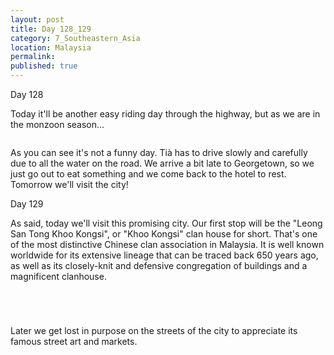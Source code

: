 ```yaml
---
layout: post
title: Day 128_129
category: 7_Southeastern_Asia
location: Malaysia
permalink: 
published: true
---
```


Day 128

Today it'll be another easy riding day through the highway, but as we are in the monzoon season...

<p><a
href="https://lh3.googleusercontent.com/eiW_fvE-dy1p4lTV0nO6o81e8WKmof_sBoeZyntLCPLhAP8RAkdg0Ro1bnGA5RiuTLyi8BN4R84E9GrdiEXXof8hFydKC6OD2Ch0SbVdZ7jNcCWij328KGkw_B4wem5nK85GFzTNQ8hl1ffj17N3yMRXCrbtE-wBIYUsysqoghW8dhNvtv-Y1a0iTlVnwsGWUcGVpHiRziTKmfs8Hqo_xIUIimRcnK5zPu9JmI_YgY0OfjO-hWhrIFnETuDGZrZujpX3bNf_vfWpBQUQGllTpqAeBQuSUpHJqYmgpI-M17ijZJOE-TruPa72zEtnh3_zJ19j5A2J8AcUvY_6PyxSFwj-pBMEnotSoNTAPE7zGxcLvRgcZKXrOQ7vNZxzcZzTakSlLgWhZx1yYPRKhx-zF54cO7v1yCme6xrg4U7alnS1QbnwaLuUynJ5c5Mn1jdWe3Pmbhv6Tw6hZT5BDgQYL_rqaEtZ0bmn9RSAmU-1YKSc-b7mzuMTqkrs6xiqel2HeaCTaNvGouQxCzPRRpYtoG7wX8MLdD5_HmuksiKegOkUr2V-VdBtieOmK6MWszlBu5ITg9xMXUGOl-LbRisUVE4BsvJG9Ms6KWKhNIYVpvBN6pDF_S2kANuzK27NXp7w0PNFpdYr4R-yIbsZX7hae3TEl6HmAtZra4MQK4ciNwV8QyhzHMMGnukzZ-ivAbTHk2GtYvjr7hhhMqe1A7Y=w836-h627-no"><img 
src="https://lh3.googleusercontent.com/eiW_fvE-dy1p4lTV0nO6o81e8WKmof_sBoeZyntLCPLhAP8RAkdg0Ro1bnGA5RiuTLyi8BN4R84E9GrdiEXXof8hFydKC6OD2Ch0SbVdZ7jNcCWij328KGkw_B4wem5nK85GFzTNQ8hl1ffj17N3yMRXCrbtE-wBIYUsysqoghW8dhNvtv-Y1a0iTlVnwsGWUcGVpHiRziTKmfs8Hqo_xIUIimRcnK5zPu9JmI_YgY0OfjO-hWhrIFnETuDGZrZujpX3bNf_vfWpBQUQGllTpqAeBQuSUpHJqYmgpI-M17ijZJOE-TruPa72zEtnh3_zJ19j5A2J8AcUvY_6PyxSFwj-pBMEnotSoNTAPE7zGxcLvRgcZKXrOQ7vNZxzcZzTakSlLgWhZx1yYPRKhx-zF54cO7v1yCme6xrg4U7alnS1QbnwaLuUynJ5c5Mn1jdWe3Pmbhv6Tw6hZT5BDgQYL_rqaEtZ0bmn9RSAmU-1YKSc-b7mzuMTqkrs6xiqel2HeaCTaNvGouQxCzPRRpYtoG7wX8MLdD5_HmuksiKegOkUr2V-VdBtieOmK6MWszlBu5ITg9xMXUGOl-LbRisUVE4BsvJG9Ms6KWKhNIYVpvBN6pDF_S2kANuzK27NXp7w0PNFpdYr4R-yIbsZX7hae3TEl6HmAtZra4MQK4ciNwV8QyhzHMMGnukzZ-ivAbTHk2GtYvjr7hhhMqe1A7Y=w836-h627-no" class="oversize" alt=""></a></p>

As you can see it's not a funny day. Tià has to drive slowly and carefully due to all the water on the road. We arrive a bit late to Georgetown, so we just go out to eat something and we come back to the hotel to rest. Tomorrow we'll visit the city!

Day 129

As said, today we'll visit this promising city. Our first stop will be the "Leong San Tong Khoo Kongsi", or "Khoo Kongsi" clan house for short. That's one of the most distinctive Chinese clan association in Malaysia. It is well known worldwide for its extensive lineage that can be traced back 650 years ago, as well as its closely-knit and defensive congregation of buildings and a magnificent clanhouse.

<p><a
href="https://lh3.googleusercontent.com/CqSuYWz8Q_cXqc8EqBZoratD-wdQTYe5G1JHrKLs4XhUL69jQa7fXP7HNrjMhs0atmMPVAQjuTHh9vpi6ZzGCHXgS3LKXskr4JeAIwUf6jHq5ajul7LSZvsrv-5ni81DXpO4CmpsTFZOj1ldoP_DJ6Fa1Sto7PxTH01phTlCyuH7SiCoMx94oxFLWFuXej67lZjmYFcE_fGYbGoQQ6H0HssFWs630RUVmlwlWg1psKdIFyW2gYGCW1SafYK4KmyILqBZsljynnfRSEIxc1pUIPkPOKo9ylii3nNGIXopUissARmQyhzGs3q2x5mW-VYFn7Sdz9ACmWGjh7V4knnz8tjXNEc85KJ3O4ctNZMKGm4kVnPuKwFVAM8uWosvPm7Tjy7YmbOHJLQ5zNUkkNw4XTcipe44v49CO32HAyQvEaq0zlHWiWJrDpPMSrgkR0xyinsu0zqbKC_xqbXTlOk7S8uZ7M_p2QAuBmnHkI4jjZqTEJ6bu1UrdINj3vK1yx_USUmGE_hjQaZoswhKcBiQLdh8Xd1B_kShPm6qKU4KS38mk26o-Cta8i1zpaa7smHRtKDqB8ZAUaVG_PivaL3UwsjBhnFBNZctoPRPxSDtknFNQ65ffDaIXSIsN9MeBrQijjfMoMaAxrpqttF2AyOiwyZAyCWu1__0EdpPUKYb2Y9dFdHBqae0tetGqgH92f5XRTcYCU7De4HVU9mcm4Q=w669-h502-no"><img 
src="https://lh3.googleusercontent.com/CqSuYWz8Q_cXqc8EqBZoratD-wdQTYe5G1JHrKLs4XhUL69jQa7fXP7HNrjMhs0atmMPVAQjuTHh9vpi6ZzGCHXgS3LKXskr4JeAIwUf6jHq5ajul7LSZvsrv-5ni81DXpO4CmpsTFZOj1ldoP_DJ6Fa1Sto7PxTH01phTlCyuH7SiCoMx94oxFLWFuXej67lZjmYFcE_fGYbGoQQ6H0HssFWs630RUVmlwlWg1psKdIFyW2gYGCW1SafYK4KmyILqBZsljynnfRSEIxc1pUIPkPOKo9ylii3nNGIXopUissARmQyhzGs3q2x5mW-VYFn7Sdz9ACmWGjh7V4knnz8tjXNEc85KJ3O4ctNZMKGm4kVnPuKwFVAM8uWosvPm7Tjy7YmbOHJLQ5zNUkkNw4XTcipe44v49CO32HAyQvEaq0zlHWiWJrDpPMSrgkR0xyinsu0zqbKC_xqbXTlOk7S8uZ7M_p2QAuBmnHkI4jjZqTEJ6bu1UrdINj3vK1yx_USUmGE_hjQaZoswhKcBiQLdh8Xd1B_kShPm6qKU4KS38mk26o-Cta8i1zpaa7smHRtKDqB8ZAUaVG_PivaL3UwsjBhnFBNZctoPRPxSDtknFNQ65ffDaIXSIsN9MeBrQijjfMoMaAxrpqttF2AyOiwyZAyCWu1__0EdpPUKYb2Y9dFdHBqae0tetGqgH92f5XRTcYCU7De4HVU9mcm4Q=w669-h502-no" class="oversize" alt=""></a></p>

<p><a
href="https://lh3.googleusercontent.com/Jyj3kTL9CBW1kRdpbTD890NyYhVgFwrjnu1PqXv2ULFSUOAbjk7-EMz0VNU4WY7vxaxuJMJL_B_kTN_5WKti2Mjd_yaLBF6IhjNVoLPdr1EVtGsq42FdVj7JQN49GXy43fwLQH6O-uS0Fanijk53APN5ZRSKQ4V47HIeXNJ7ig9dcw4Uy5QNOkjBe7VFwjHT_-R_6KSNu3hfwpQ3ZB7FeUcIr5K1i76wsY7jG6KmkCXR2lCE9DYRh7hFFVXL1Coven1C4rR_v86Op0RLEmTb3Hhvl12Qfl7O0_d9UqLlFXZRVkzuYtj_pHnXHeiOoA9rohUcWTGpONNSKegERRwXsUr7R8KDRSOFYZDPezxVvPKhSmQdIXqwLLRGkg1-JrTWiP9dNHmqqD7CkIj-2bjgreRQg8aLJ29DPQhCYNkXa6exQxzfk0YD4Qk4HuPD-wuVHTLOT4DObyrSys5BadaLkn0ItsoDrdMQJoC02gxXxMi2Sknab5CugTPtoororQAMU0b62DI5Ix9o-nZvoIHMz16xvCcip-tE_ohuOOYZgnOmu13614TuM1pqX2iT3QyTlTxh5lNYVSxYx7e8fCqZiFayXnS8BZYTDKcj-23G4fISuwVEgaMzxLy36_wk2FM2MffILbQ-5Eov6vd9sn-GCsTziRycioAi6E0XQ5r35gAaS8jm_sBWGz923n-o4yco2OqVHZgDViUBYEHytqk=w669-h502-no"><img 
src="https://lh3.googleusercontent.com/Jyj3kTL9CBW1kRdpbTD890NyYhVgFwrjnu1PqXv2ULFSUOAbjk7-EMz0VNU4WY7vxaxuJMJL_B_kTN_5WKti2Mjd_yaLBF6IhjNVoLPdr1EVtGsq42FdVj7JQN49GXy43fwLQH6O-uS0Fanijk53APN5ZRSKQ4V47HIeXNJ7ig9dcw4Uy5QNOkjBe7VFwjHT_-R_6KSNu3hfwpQ3ZB7FeUcIr5K1i76wsY7jG6KmkCXR2lCE9DYRh7hFFVXL1Coven1C4rR_v86Op0RLEmTb3Hhvl12Qfl7O0_d9UqLlFXZRVkzuYtj_pHnXHeiOoA9rohUcWTGpONNSKegERRwXsUr7R8KDRSOFYZDPezxVvPKhSmQdIXqwLLRGkg1-JrTWiP9dNHmqqD7CkIj-2bjgreRQg8aLJ29DPQhCYNkXa6exQxzfk0YD4Qk4HuPD-wuVHTLOT4DObyrSys5BadaLkn0ItsoDrdMQJoC02gxXxMi2Sknab5CugTPtoororQAMU0b62DI5Ix9o-nZvoIHMz16xvCcip-tE_ohuOOYZgnOmu13614TuM1pqX2iT3QyTlTxh5lNYVSxYx7e8fCqZiFayXnS8BZYTDKcj-23G4fISuwVEgaMzxLy36_wk2FM2MffILbQ-5Eov6vd9sn-GCsTziRycioAi6E0XQ5r35gAaS8jm_sBWGz923n-o4yco2OqVHZgDViUBYEHytqk=w669-h502-no" class="oversize" alt=""></a></p>

<p><a
href="https://lh3.googleusercontent.com/QR1JiPI2Dc3eoVUdQV-4nYz4bXkhtM3KJoQUBptxbXd2b9ZO0u-RT2iktokcK5hDCI51gtCR47r6fKpyqS6dBXK2KMDzjIaRlL6jDDN869qKsExg1mp7zNU_NhQqsUOzAVUazo434H40FqZLOay8Ioz8TZp_nDfRMiZAAsQn68c91jrAhXfzDTvH9Im5LL0quaT6PphkbuupHqmRS27ADHRFxOeRdTdTGdtQYFrhMqwVcK6XEH62qvaz_w-heDZwpus0x8JKf22ink6m6Tq-xBcOReJcujkO5n7E8toU22qie3JkUh47pycPG9LX_6ufiqRxnXLDUJu3zTunUb4LFhGFOnm09wJxRy6JzUiQju3JzYV017YKhH6H4j55jbGBrbq85UMXB1x6o4r3SunEL0Jf_9Vuem9iedNc9rNvnY90W_trkVHvxTvVhuPt-bUcWq09-PWeT9dq3OG5vywI2-P0lMxvID_OHxuINY_YXyOLFIMubaY0axhH6lamkQQIbZfGOXU6-OgEr7v6tWrIEoFxDDh90APZiznbsv6WqWysW29YD1DpDEgaSNTlrAW6Yk5VTVZkOGwn7-CgCM0aFgR-JBdsH9t6sCQL4Xg5w3uKVJi_C7TZ7ls_uX0Lt1v0zdMYCmNlgpzRx52LwssCiVgLxsHcMc253pizVeetVFvsP7IY7Rjovbm4kyzBU3vmZbQWWF1gIamwIC4zjNE=w669-h502-no"><img 
src="https://lh3.googleusercontent.com/QR1JiPI2Dc3eoVUdQV-4nYz4bXkhtM3KJoQUBptxbXd2b9ZO0u-RT2iktokcK5hDCI51gtCR47r6fKpyqS6dBXK2KMDzjIaRlL6jDDN869qKsExg1mp7zNU_NhQqsUOzAVUazo434H40FqZLOay8Ioz8TZp_nDfRMiZAAsQn68c91jrAhXfzDTvH9Im5LL0quaT6PphkbuupHqmRS27ADHRFxOeRdTdTGdtQYFrhMqwVcK6XEH62qvaz_w-heDZwpus0x8JKf22ink6m6Tq-xBcOReJcujkO5n7E8toU22qie3JkUh47pycPG9LX_6ufiqRxnXLDUJu3zTunUb4LFhGFOnm09wJxRy6JzUiQju3JzYV017YKhH6H4j55jbGBrbq85UMXB1x6o4r3SunEL0Jf_9Vuem9iedNc9rNvnY90W_trkVHvxTvVhuPt-bUcWq09-PWeT9dq3OG5vywI2-P0lMxvID_OHxuINY_YXyOLFIMubaY0axhH6lamkQQIbZfGOXU6-OgEr7v6tWrIEoFxDDh90APZiznbsv6WqWysW29YD1DpDEgaSNTlrAW6Yk5VTVZkOGwn7-CgCM0aFgR-JBdsH9t6sCQL4Xg5w3uKVJi_C7TZ7ls_uX0Lt1v0zdMYCmNlgpzRx52LwssCiVgLxsHcMc253pizVeetVFvsP7IY7Rjovbm4kyzBU3vmZbQWWF1gIamwIC4zjNE=w669-h502-no" class="oversize" alt=""></a></p>

<p><a
href="https://lh3.googleusercontent.com/ySQM4Ylp_pTifn-If4MVBQJJS5iEqkH3xoAJKZNgVM8YZrcyYxiN3uVEieLGDfHfFYrFJm_YGLXycDUAEnb14s-1y6qAr2wIrSk0cir8POHlBOr8GjOLdkvSfM1HDFhhefPwqohBznnq8A4Hj_ycdP2hnUkz1nITcCDfWwBnco75Z18ytXx7dwfCazHDS74twriZigKItcAHQWw3TiU3Kj_1e8mJeG4ve7yUa_6EQLEXQ5DPyK7SK8I_r_pvkt5iQHioD-4WG8bvbjZbeHDjqv0Iu2Ue4TWtOWXKSG_T1gO62SpFQQUylEke2PR5m-LHC8pJZo98uyDGa5R4TYEiKp7VBYQHUd7uCle34Zaxhr9APLtJOY7tVhgNO-EKbe6CRAVURm6GXQ584_hA60-2u6u9E7b6ygGL6oFVm39s9mCleno1VYkSbvwnHJqjDuwBT4kNl01PbJGx5WBfWk8OUT-xfYa6um2Sg2dp7s4s78s7ugifPaXWZT8XEZqQxyWOh3atJXj3WNrmTJI8MfH6ao_8nQ7-hROXM7pv3vb__9R4r3Jv6pbvTyoT0eCHBcxQeEHhH26A5HKRnV59OPMETij11R16SkB-8txgacplq-VrVwhoSgctnbIQ-BUgn_XQlJz6R5iAL5yFk7MTvau0EyWDVKfpDISkBcRHc2McJl7KEYER2_UAuFqvk8fX28my4-VWlJ3QOmmQT-DDh14=w669-h502-no"><img 
src="https://lh3.googleusercontent.com/ySQM4Ylp_pTifn-If4MVBQJJS5iEqkH3xoAJKZNgVM8YZrcyYxiN3uVEieLGDfHfFYrFJm_YGLXycDUAEnb14s-1y6qAr2wIrSk0cir8POHlBOr8GjOLdkvSfM1HDFhhefPwqohBznnq8A4Hj_ycdP2hnUkz1nITcCDfWwBnco75Z18ytXx7dwfCazHDS74twriZigKItcAHQWw3TiU3Kj_1e8mJeG4ve7yUa_6EQLEXQ5DPyK7SK8I_r_pvkt5iQHioD-4WG8bvbjZbeHDjqv0Iu2Ue4TWtOWXKSG_T1gO62SpFQQUylEke2PR5m-LHC8pJZo98uyDGa5R4TYEiKp7VBYQHUd7uCle34Zaxhr9APLtJOY7tVhgNO-EKbe6CRAVURm6GXQ584_hA60-2u6u9E7b6ygGL6oFVm39s9mCleno1VYkSbvwnHJqjDuwBT4kNl01PbJGx5WBfWk8OUT-xfYa6um2Sg2dp7s4s78s7ugifPaXWZT8XEZqQxyWOh3atJXj3WNrmTJI8MfH6ao_8nQ7-hROXM7pv3vb__9R4r3Jv6pbvTyoT0eCHBcxQeEHhH26A5HKRnV59OPMETij11R16SkB-8txgacplq-VrVwhoSgctnbIQ-BUgn_XQlJz6R5iAL5yFk7MTvau0EyWDVKfpDISkBcRHc2McJl7KEYER2_UAuFqvk8fX28my4-VWlJ3QOmmQT-DDh14=w669-h502-no" class="oversize" alt=""></a></p>

Later we get lost in purpose on the streets of the city to appreciate its famous street art and markets.

<p><a
href="https://lh3.googleusercontent.com/3BOYdAq6VJMFLBEsjOL5049eyJnzzyXJEvFMKPjmuqYIg3iYFU2VO1G3eoFJQ-lxxoF2IMPAB0FmHiiJIDikhTehcU-pMe9wv9fiteZMIJULAQ5Ngib4lccoheOLLPQXu-5mgEDraPu1y9XhOYwisu5DCYek11jdmG674cmC_Jia4wXk1rAbvdaZkcE1zy_uwl9FoFwa3rWoqAlJBH9cva2NesYNoD9qCypYNlpFOXfS39UkcwQ_izlxfjnjK_cJ3ZagOCK5iLvX2zqpuTFdKRy7BqP85bIb3IHDpP8vM2nlqgUv8qZHnMstcJDHQ-0LkFWJh8J_FUQI0VDTU4T4Sn-cxI6GN2a6aXxNRfi0d4qaQnkBKQcIBry9DbRVHJZ_3tgUSTpJHqneget1waGox7Upv7XQ3icemSe_yjXCvd6bq_6Vt5wnBTTY5-ViQGdsgJjROI1Xx2fLZ36KX9QhpTVMoYllBl_k3BhXWUkq4h3Rub7lvMFKx88cGMG6v7o6bauBTbjkXDajr0T0wrD3tsy_9lpNiiGf7TtPrK5_ROaPb68U1Uz9uU2pTtCysDHBjNjPwsGl0HNFiYnqdIkqZmtDLTeQ-GHdPzsPr_VkffWE48akqm7Xri7U0fsISDElo3XC6iM2zo3i53Tp59qmL9jz8RaQdHiksavw_TvM7KAkmgqCnRySAizIOoFgt6P5AS8H_KY-E-0fgy0Td-E=w669-h502-no"><img 
src="https://lh3.googleusercontent.com/3BOYdAq6VJMFLBEsjOL5049eyJnzzyXJEvFMKPjmuqYIg3iYFU2VO1G3eoFJQ-lxxoF2IMPAB0FmHiiJIDikhTehcU-pMe9wv9fiteZMIJULAQ5Ngib4lccoheOLLPQXu-5mgEDraPu1y9XhOYwisu5DCYek11jdmG674cmC_Jia4wXk1rAbvdaZkcE1zy_uwl9FoFwa3rWoqAlJBH9cva2NesYNoD9qCypYNlpFOXfS39UkcwQ_izlxfjnjK_cJ3ZagOCK5iLvX2zqpuTFdKRy7BqP85bIb3IHDpP8vM2nlqgUv8qZHnMstcJDHQ-0LkFWJh8J_FUQI0VDTU4T4Sn-cxI6GN2a6aXxNRfi0d4qaQnkBKQcIBry9DbRVHJZ_3tgUSTpJHqneget1waGox7Upv7XQ3icemSe_yjXCvd6bq_6Vt5wnBTTY5-ViQGdsgJjROI1Xx2fLZ36KX9QhpTVMoYllBl_k3BhXWUkq4h3Rub7lvMFKx88cGMG6v7o6bauBTbjkXDajr0T0wrD3tsy_9lpNiiGf7TtPrK5_ROaPb68U1Uz9uU2pTtCysDHBjNjPwsGl0HNFiYnqdIkqZmtDLTeQ-GHdPzsPr_VkffWE48akqm7Xri7U0fsISDElo3XC6iM2zo3i53Tp59qmL9jz8RaQdHiksavw_TvM7KAkmgqCnRySAizIOoFgt6P5AS8H_KY-E-0fgy0Td-E=w669-h502-no" class="oversize" alt=""></a></p>

<p><a
href="https://lh3.googleusercontent.com/eR3vCYFCo0rWvABEQqN7hoXTRNFixjG8Sg8Ry6j1SGQnlAx7Nhf0PlRMCmckfz1PPQTm-JV6ThE8bb5-IWQnYRaUsUT1Rr4KZoSF8GVlWwP-fPkVs-5QBHzWZvthEXukHV-fgJV26Z8KKgMfp-ePNmXRSoS2sABVxmyzRltjNbgZqbSWF1nirhcPCHyonyOP8mWSvpQA-LRFtTMD1gF5LHkcO5PTSi6pm-2m668SxmsurJt-b_QPP42QomGdHHoFvvE_EkvV93ACQmZQurBr7hxhtrMQp9yL0mpxmMaD8sYYFxaPKZxtxRUdd03_GbZxUGtuMCmpmThGiaPd59wmaGX1FlzFyy8jvZ-PXp6umYpNZIf2TtTHzmJ4J-PvK8Gaa8JfEcPu8C3ogStU6h1JAc4j1RM-mFOZfFEiQk5FUVITdu94Wtm3UsVPtix5WcqKe0gYv3d9Zs1Cwfaz7NYzsYmv2JdMxoNNzVFVumR5ll9qqMnsSxb7ZRw6hQQB_OA_1rXchoK-NskaAUt4lqOkWGOndSKOfmqAvhzu2E-HFq65pErjEHpeOLWE5s9LqAn35a0nQZekpaPvo8P8CW0QZsOIJONqX6xsbmldDD_fvT176XkjYTmkKYgXHnj7LSWVCAM_jqJmhStVxBybdLAccE52nFbjJnBOGG3rcNbPhzOEt39MWT1sQhaKdrqdiGdGXOx9F4pg09lVVCDYecM=w836-h627-no"><img 
src="https://lh3.googleusercontent.com/eR3vCYFCo0rWvABEQqN7hoXTRNFixjG8Sg8Ry6j1SGQnlAx7Nhf0PlRMCmckfz1PPQTm-JV6ThE8bb5-IWQnYRaUsUT1Rr4KZoSF8GVlWwP-fPkVs-5QBHzWZvthEXukHV-fgJV26Z8KKgMfp-ePNmXRSoS2sABVxmyzRltjNbgZqbSWF1nirhcPCHyonyOP8mWSvpQA-LRFtTMD1gF5LHkcO5PTSi6pm-2m668SxmsurJt-b_QPP42QomGdHHoFvvE_EkvV93ACQmZQurBr7hxhtrMQp9yL0mpxmMaD8sYYFxaPKZxtxRUdd03_GbZxUGtuMCmpmThGiaPd59wmaGX1FlzFyy8jvZ-PXp6umYpNZIf2TtTHzmJ4J-PvK8Gaa8JfEcPu8C3ogStU6h1JAc4j1RM-mFOZfFEiQk5FUVITdu94Wtm3UsVPtix5WcqKe0gYv3d9Zs1Cwfaz7NYzsYmv2JdMxoNNzVFVumR5ll9qqMnsSxb7ZRw6hQQB_OA_1rXchoK-NskaAUt4lqOkWGOndSKOfmqAvhzu2E-HFq65pErjEHpeOLWE5s9LqAn35a0nQZekpaPvo8P8CW0QZsOIJONqX6xsbmldDD_fvT176XkjYTmkKYgXHnj7LSWVCAM_jqJmhStVxBybdLAccE52nFbjJnBOGG3rcNbPhzOEt39MWT1sQhaKdrqdiGdGXOx9F4pg09lVVCDYecM=w836-h627-no" class="oversize" alt=""></a></p>

<p><a
href="https://lh3.googleusercontent.com/vECWeJFl3mYE6U_ybMZbr4kKo8kdauM008iaukU6AvImCRKvzWIQHUFWA8-rEV2C22cisUBTXd_mkLcYPixUT7ZRNReUbtvA_3r8qO-sZAWU8dbIRhX2QaiyikUMbgNjWO9PmV2tYwK3_aWtxWGyJB2sbATVgpzYkJre0thBDmCQzhvegS-6uFPfgwvlAn7yVyP6grmtcbKA5L6IgFZUBHx0iVYqrJiPEQ3Cp7D1CvmnzJ7WO-4OZY0TYzDNKa2Sup091OE94z9DqAwgJaqQKZp6bgrH8V_lavEJFracWfgdnLa_8lZQLes-69TFAAqURKm6OqO53kXBUzFG91XGZ_JvPYEheWu99qK4J3dkEwFZg7lA91z1PgZzokiqTkP2-il33r5T-up7vCqOyIuSZLqpuFntIbFPIA7cp5PvPl3s2OQyXqwfTxu_3_ThBowJvr4kTDwQ1ED-1akPMI0AtDHhPpHWMqOWXff58cGijzyp2uxaCs8mdxjchtXVQ2Ovrj1Z2MgK-YxS2n93bP8UVpE8TG5u70AckbL3S9gsKGV-HfEo45lNLwQEbUCRwfrlbZdjY5JkkrLUEvESKfr2fYpzV1twoBILwDHCQxqGSU6JPbpmTShsZF9uYtOyrFOfc8qoRFPLhP-9vnWzXPj0PUpXVdXkDM60f3z5djvw0fcepyxZAyMIlFP-XrH1jdkdEnJIGsbYjU_fLdlWTvM=w669-h502-no"><img 
src="https://lh3.googleusercontent.com/vECWeJFl3mYE6U_ybMZbr4kKo8kdauM008iaukU6AvImCRKvzWIQHUFWA8-rEV2C22cisUBTXd_mkLcYPixUT7ZRNReUbtvA_3r8qO-sZAWU8dbIRhX2QaiyikUMbgNjWO9PmV2tYwK3_aWtxWGyJB2sbATVgpzYkJre0thBDmCQzhvegS-6uFPfgwvlAn7yVyP6grmtcbKA5L6IgFZUBHx0iVYqrJiPEQ3Cp7D1CvmnzJ7WO-4OZY0TYzDNKa2Sup091OE94z9DqAwgJaqQKZp6bgrH8V_lavEJFracWfgdnLa_8lZQLes-69TFAAqURKm6OqO53kXBUzFG91XGZ_JvPYEheWu99qK4J3dkEwFZg7lA91z1PgZzokiqTkP2-il33r5T-up7vCqOyIuSZLqpuFntIbFPIA7cp5PvPl3s2OQyXqwfTxu_3_ThBowJvr4kTDwQ1ED-1akPMI0AtDHhPpHWMqOWXff58cGijzyp2uxaCs8mdxjchtXVQ2Ovrj1Z2MgK-YxS2n93bP8UVpE8TG5u70AckbL3S9gsKGV-HfEo45lNLwQEbUCRwfrlbZdjY5JkkrLUEvESKfr2fYpzV1twoBILwDHCQxqGSU6JPbpmTShsZF9uYtOyrFOfc8qoRFPLhP-9vnWzXPj0PUpXVdXkDM60f3z5djvw0fcepyxZAyMIlFP-XrH1jdkdEnJIGsbYjU_fLdlWTvM=w836-h627-no" class="oversize" alt=""></a></p>

<p><a
href="https://lh3.googleusercontent.com/g1AWD3LbnaeaJa-aUn-78a0I414sdAJY8vN0FTDLocciHB9844QY1RfmNDatWw6Xe9KayPF_6pROxpBFSzOfvyg50qyS2iuGzudXCSSRYU0H2ySpGViHi-ddwl0lvEjO8qwe2lvwilTnewss7HozDz9_fCjfZD_A_z_MKPuB5fdMrDMi55r-vfNothGmXQ4ltZZ9GWFMYhfpIU-MF9kvQ6b5qjVhuNBWxgG5R1uDFoIrhuY3T7tgveadV3CnQc1xMywhfQRKT173zsF2Gp9Ps1Q3y8mBksYnIEdLimA_iFmLOnKymaCGZIa0En0ows5RwmCxrQxB7XsaBTusFwGdAdFBoXsCxHVjS2y3Mds9KRi9KqmwqRvRyoyi3RK0KImuYVIW1ztxSYatMJSuoRLZtOyi7QN2WLBT5KLEaLAIXMAsFB-ZHQ8oOdQgAxCCp3MUkLp8pPyVBMGxHH4IDgnEi7mFYJsJt5XruPnysL6r5O2CiKYwdqJQ_SFGA7NSMz4sQ4vu0gvXQ4Hj1LuksfoyCL28VFwimxp2o07kOqisj5qbd2YhuLw2ppGz3SBsiVMPw2Kr5HI1Y2rWojlwikQfYpIsA1TsJpupp7lQOhWP2eDRC1NVWHJliEzH3CryaZV6Bk07LTEwM3bUqKibJMci4YcbBR4rxE2yZOMnjMf_0xXLzJL5YpMB_2Lpdo2s80I2pKE8N1KEnuJ-M32GKmI=w669-h502-no"><img 
src="https://lh3.googleusercontent.com/g1AWD3LbnaeaJa-aUn-78a0I414sdAJY8vN0FTDLocciHB9844QY1RfmNDatWw6Xe9KayPF_6pROxpBFSzOfvyg50qyS2iuGzudXCSSRYU0H2ySpGViHi-ddwl0lvEjO8qwe2lvwilTnewss7HozDz9_fCjfZD_A_z_MKPuB5fdMrDMi55r-vfNothGmXQ4ltZZ9GWFMYhfpIU-MF9kvQ6b5qjVhuNBWxgG5R1uDFoIrhuY3T7tgveadV3CnQc1xMywhfQRKT173zsF2Gp9Ps1Q3y8mBksYnIEdLimA_iFmLOnKymaCGZIa0En0ows5RwmCxrQxB7XsaBTusFwGdAdFBoXsCxHVjS2y3Mds9KRi9KqmwqRvRyoyi3RK0KImuYVIW1ztxSYatMJSuoRLZtOyi7QN2WLBT5KLEaLAIXMAsFB-ZHQ8oOdQgAxCCp3MUkLp8pPyVBMGxHH4IDgnEi7mFYJsJt5XruPnysL6r5O2CiKYwdqJQ_SFGA7NSMz4sQ4vu0gvXQ4Hj1LuksfoyCL28VFwimxp2o07kOqisj5qbd2YhuLw2ppGz3SBsiVMPw2Kr5HI1Y2rWojlwikQfYpIsA1TsJpupp7lQOhWP2eDRC1NVWHJliEzH3CryaZV6Bk07LTEwM3bUqKibJMci4YcbBR4rxE2yZOMnjMf_0xXLzJL5YpMB_2Lpdo2s80I2pKE8N1KEnuJ-M32GKmI=w669-h502-no" class="oversize" alt=""></a></p>

<p><a
href="https://lh3.googleusercontent.com/UgxR0MtM4Db9ycG5xQ2pB5DnfEDRwnNQ_7TcQOR1_dGlvtJaaS-rp2kOJZfFRdhyaPRCh5JxVFi_ZlQYmQnbduzZWf7JQxXhrD2b_tZL_8KNGX57QOLOnZd82gixM6v7rx1ILWQZzppcFXTP-X1uJJhcwUfJskJl6J0mHKLKQzCoALPGIL3NRzOk1JUBarMbaSc8c3IT-GkAlVruSJnBI45tilezt-Jx2iVbptmYMQ6aNxV8Iz-gSmYYNmASenvHy3nLdnZitVcY-N2yDIMfSkqhn0BCDOYqD03TQmwand1UFHISeM1wJOfcxAXbJS2xupQLAB9IsipVwr9Sj3W4vUgjPdKUCwO0NPta6o2a28luDs8A0MfL8ic6Q_qfgTvZUwjtT-JEc-CvlaqZSHwkKzaLrTr-MfjH8iYw0dIzKHQifKnFY90VQgbw_julUyLAiQD-YGW2O2E15JaCXHHe67d_N0d7y4uhhmtplIOPMZZ7ZxrV6Hf3uIeTn_EDzl5pdU9n4X9IYTYvtEuuwRKV4K5xWAOcfc6RyAC4e6fuJVW9pcDVovEKjAbS3udmuwWY0V7_XI5eX0PLmRtvm8wRPRhlWaSMBZUjDGOsvMCPuwXJXwBQ6Zesz7JJelTW944yEkYCGw6sukCcpgq3-O5M8Io3buu1Oaax94zzSI-mUkJ05Z8XHl27mO9w6RTYrmDVNY3-2Wr0FDLvnjnA1Sc=w669-h502-no"><img 
src="https://lh3.googleusercontent.com/UgxR0MtM4Db9ycG5xQ2pB5DnfEDRwnNQ_7TcQOR1_dGlvtJaaS-rp2kOJZfFRdhyaPRCh5JxVFi_ZlQYmQnbduzZWf7JQxXhrD2b_tZL_8KNGX57QOLOnZd82gixM6v7rx1ILWQZzppcFXTP-X1uJJhcwUfJskJl6J0mHKLKQzCoALPGIL3NRzOk1JUBarMbaSc8c3IT-GkAlVruSJnBI45tilezt-Jx2iVbptmYMQ6aNxV8Iz-gSmYYNmASenvHy3nLdnZitVcY-N2yDIMfSkqhn0BCDOYqD03TQmwand1UFHISeM1wJOfcxAXbJS2xupQLAB9IsipVwr9Sj3W4vUgjPdKUCwO0NPta6o2a28luDs8A0MfL8ic6Q_qfgTvZUwjtT-JEc-CvlaqZSHwkKzaLrTr-MfjH8iYw0dIzKHQifKnFY90VQgbw_julUyLAiQD-YGW2O2E15JaCXHHe67d_N0d7y4uhhmtplIOPMZZ7ZxrV6Hf3uIeTn_EDzl5pdU9n4X9IYTYvtEuuwRKV4K5xWAOcfc6RyAC4e6fuJVW9pcDVovEKjAbS3udmuwWY0V7_XI5eX0PLmRtvm8wRPRhlWaSMBZUjDGOsvMCPuwXJXwBQ6Zesz7JJelTW944yEkYCGw6sukCcpgq3-O5M8Io3buu1Oaax94zzSI-mUkJ05Z8XHl27mO9w6RTYrmDVNY3-2Wr0FDLvnjnA1Sc=w669-h502-no" class="oversize" alt=""></a></p>